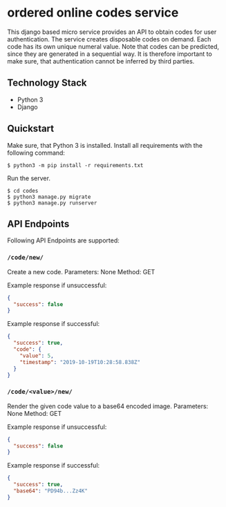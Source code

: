 # ordered online codes service

This django based micro service provides an API to obtain codes for user authentication.
The service creates disposable codes on demand. Each code has its own unique numeral value.
Note that codes can be predicted, since they are generated in a sequential way.
It is therefore important to make sure, that authentication cannot be inferred by third parties.

## Technology Stack

- Python 3
- Django

## Quickstart

Make sure, that Python 3 is installed. Install all requirements with the following command:
```
$ python3 -m pip install -r requirements.txt
```

Run the server.
```
$ cd codes
$ python3 manage.py migrate
$ python3 manage.py runserver
```

## API Endpoints

Following API Endpoints are supported:

### `/code/new/`
Create a new code.
Parameters: None
Method: GET

Example response if unsuccessful:
```json
{
  "success": false
}
```

Example response if successful:
```json
{
  "success": true,
  "code": {
    "value": 5, 
    "timestamp": "2019-10-19T10:28:58.838Z"
  }
}
```

### `/code/<value>/new/`
Render the given code value to a base64 encoded image.
Parameters: None
Method: GET

Example response if unsuccessful:
```json
{
  "success": false
}
```

Example response if successful:
```json
{
  "success": true,
  "base64": "PD94b...Zz4K"
}
```

